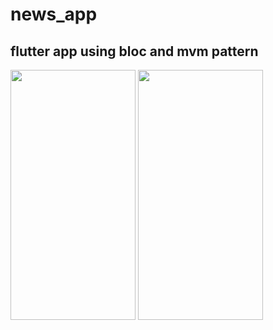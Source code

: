 # news_app
## flutter app using bloc and mvm pattern

<img src="(https://github.com/ibrahim-59/news_app/assets/116106936/f2489872-feee-4ca9-a834-e5ce0ee078bc" width="200" height="400">
<img src="(https://github.com/ibrahim-59/news_app/assets/116106936/4020de8f-8a64-41a4-ac7e-6645f76cf949" width="200" height="400">


